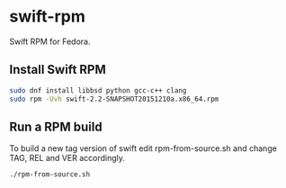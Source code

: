 # swift-rpm
Swift RPM for Fedora.

## Install Swift RPM
```bash
sudo dnf install libbsd python gcc-c++ clang
sudo rpm -Uvh swift-2.2-SNAPSHOT20151210a.x86_64.rpm
```
## Run a RPM build

To build a new tag version of swift edit rpm-from-source.sh and change TAG, REL and VER accordingly.
```bash
./rpm-from-source.sh
```
